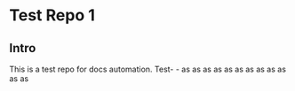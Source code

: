 # Test Repo 1

## Intro

This is a test repo for docs automation.
Test- - as as as as as as as as as as as as